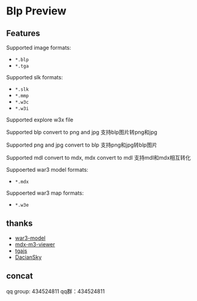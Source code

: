 # Blp Preview

## Features

Supported image formats:

- `*.blp`
- `*.tga`

Supported slk formats:

- `*.slk`
- `*.mmp`
- `*.w3c`
- `*.w3i`

Supported explore w3x file

Supported blp convert to png and jpg
支持blp图片转png和jpg

Supported png and jpg convert to blp
支持png和jpg转blp图片

Supported mdl convert to mdx, mdx convert to mdl
支持mdl和mdx相互转化

Suppoerted war3 model formats:

- `*.mdx`

Suppoerted war3 map formats:

- `*.w3e`

## thanks

- [war3-model](https://github.com/4eb0da/war3-model)
- [mdx-m3-viewer](https://github.com/flowtsohg/mdx-m3-viewer.git)
- [tgajs](https://github.com/vthibault/jsTGALoader)
- [DacianSky](https://github.com/DacianSky)

## concat

qq group: 434524811 
qq群：434524811
